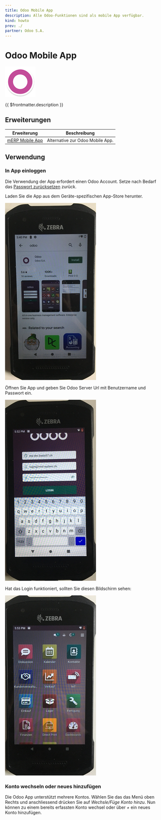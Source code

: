 ```yaml
---
title: Odoo Mobile App
description: Alle Odoo-Funktionen sind als mobile App verfügbar.
kind: howto
prev: ./
partner: Odoo S.A.
---
```

# Odoo Mobile App
![](attachments/icons_odoo_app.png)

{{ $frontmatter.description }}

## Erweiterungen

| Erweiterung                           | Beschreibung                     |
| ------------------------------------- | -------------------------------- |
| [mERP Mobile App](mERP%20Mobile%20App.md) | Alternative zur Odoo Mobile App. |

## Verwendung

### In App einloggen

Die Verwendung der App erfordert einen Odoo Account. Setze nach Bedarf das [Passwort zurücksetzen](Settings.md#Passwort%20zurücksetzen) zurück.

Laden Sie die App aus dem Geräte-spezifischen App-Store herunter.

![](attachments/Odoo%20Mobile%20App%20Appstore.jpg)

Öffnen Sie App und geben Sie Odoo Server Url mit Benutzername und Passwort ein.

![](attachments/Odoo%20Mobile%20App%20Login.jpg)

Hat das Login funktioniert, sollten Sie diesen Bildschirm sehen:

![](attachments/Odoo%20Mobile%20App%20Startbildschirm.jpg)

### Konto wechseln oder neues hinzufügen

Die Odoo App unterstützt mehrere Kontos. Wählen Sie das das Menü oben Rechts und anschliessend drücken Sie auf *Wechsle/Füge Konto hinzu*. Nun können zu einem bereits erfassten Konto wechsel oder über *+* ein neues Konto hinzufügen.